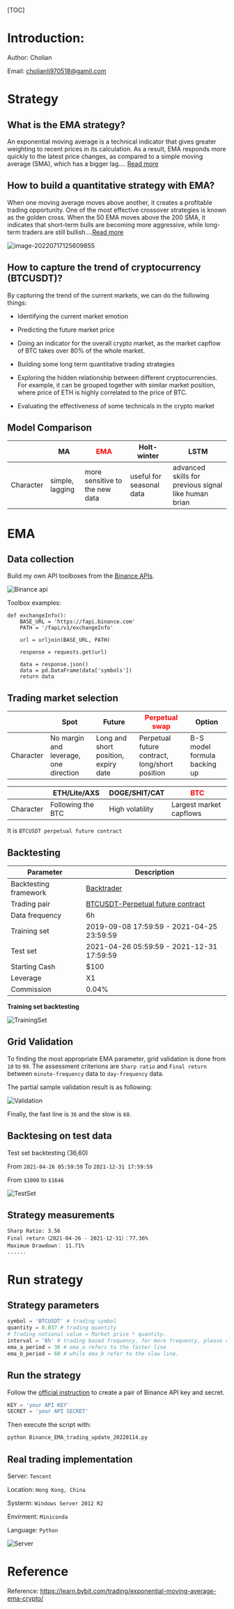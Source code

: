 [TOC]

# Introduction:

Author: Cholian

Email: cholianli970518@gamil.com

# Strategy

## What is the EMA strategy?

An exponential moving average is a technical indicator that gives greater weighting to recent prices in its calculation. As a result, EMA responds more quickly to the latest price changes, as compared to a simple moving average (SMA), which has a bigger lag.... [Read more](https://learn.bybit.com/trading/exponential-moving-average-ema-crypto/)

## How to build a quantitative strategy with EMA?

When one moving average moves above another, it creates a profitable trading opportunity. One of the most effective crossover strategies is known as the golden cross. When the 50 EMA moves above the 200 SMA, it indicates that short-term bulls are becoming more aggressive, while long-term traders are still bullish....[Read more](https://learn.bybit.com/trading/exponential-moving-average-ema-crypto/)

![image-20220717125609855](assets/image-20220717125609855.png)

## How to capture the trend of cryptocurrency (BTCUSDT)?


By capturing the trend of the current markets, we can do the following things:

* Identifying the current market emotion

* Predicting the future market price

* Doing an indicator for the overall crypto market, as the market capflow of BTC takes over 80% of the whole market.

* Building some long term quantitative trading strategies

* Exploring the hidden relationship between different cryptocurrencies. For example, it can be grouped together with similar market position, where price of ETH is highly correlated to the price of BTC.

* Evaluating the effectiveness of some technicals in the crypto market

## Model Comparison


| | MA | <font color = 'red'>EMA</font> | Holt-winter | LSTM |
| ---- | ----------- | ----------- | ----------- | ----------- | 
| Character | simple, lagging | more sensitive to the new data | useful for seasonal data | advanced skills for previous signal like human brian|

# EMA

## Data collection

Build my own API toolboxes from the [Binance APIs](https://binance-docs.github.io/apidocs/spot/en/).

![Binance api](./doc/Binanceapi.png)

Toolbox examples:

```
def exchangeInfo():
    BASE_URL = 'https://fapi.binance.com'
    PATH = '/fapi/v1/exchangeInfo'
    
    url = urljoin(BASE_URL, PATH)
    
    response = requests.get(url)

    data = response.json()
    data = pd.DataFrame(data['symbols'])
    return data
```

## Trading market selection

| | Spot | Future | <font color = 'red'>Perpetual swap </font>| Option |
| ---- | ----------- | ----------- | ----------- | ----------- | 
| Character | No margin and leverage, one direction | Long and short position, expiry date | Perpetual future contract, long/short position | B-S model formula backing up |


| | ETH/Lite/AXS | DOGE/SHIT/CAT | <font color = 'red'>BTC</font>| 
| ---- | ----------- | ----------- | ----------- |
| Character | Following the BTC | High volatility | Largest market capflows|

It is `BTCUSDT perpetual future contract`

## Backtesting

| Parameter | Description |
| ----------- | ----------- |
| Backtesting framework | [Backtrader](https://www.backtrader.com) |
| Trading pair | [BTCUSDT-Perpetual future contract](https://www.binance.com/en/futures/BTCUSDT) |
| Data frequency | 6h|
| Training set | 2019-09-08 17:59:59 - 2021-04-25 23:59:59 |
| Test set | 2021-04-26 05:59:59 - 2021-12-31 17:59:59|
| Starting Cash | $100|
| Leverage | X1|
| Commission | 0.04%|

**Training set backtesting**

![TrainingSet](./doc/TrainingSet.png)

## Grid Validation

To finding the most appropriate EMA parameter, grid validation is done from `10` to `99`. The assessment criterions are `Sharp ratio` and `Final return` between `minute-frequency` data to `day-frequency` data. 

The partial sample validation result is as following:

![Validation](./doc/6Validation.png)

Finally, the fast line is `36` and the slow is `60`.

## Backtesing on test data

Test set backtesting (36,60)

From `2021-04-26 05:59:59` To `2021-12-31 17:59:59`

From `$1000` to `$1646`

![TestSet](./doc/TestSet.png)

## Strategy measurements

```
Sharp Ratio: 3.56
Final return（2021-04-26 - 2021-12-31）：77.36%
Maximum Drawdown： 11.71%
......
```

# Run strategy

## Strategy parameters

```python
symbol = 'BTCUSDT' # trading symbol
quantity = 0.037 # trading quantity
# Trading notional value = Market price * quantity.
interval = '6h' # trading based frequency, for more frequency, please refer to the [Binance API doc](https://binance-docs.github.io/apidocs/spot/en/#change-log)
ema_a_period = 36 # ema_a refers to the faster line
ema_b_period = 60 # while ema_b refer to the slow line.
```

## Run the strategy

Follow the [official instruction](https://www.binance.com/en/support/faq/360002502072) to create a pair of Binance API key and secret.

```python
KEY = 'your API KEY'
SECRET = 'your API SECRET'
```

Then execute the script with:

```bash
python Binance_EMA_trading_update_20220114.py
```

## Real trading implementation

Server: `Tencent`

Location: `Hong Kong, China`

Systerm: `Windows Server 2012 R2`

Envirment: `Miniconda`

Language: `Python`

![Server](./doc/Server.png)

# Reference

Reference: https://learn.bybit.com/trading/exponential-moving-average-ema-crypto/
